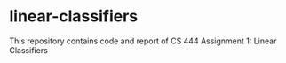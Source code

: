 # linear-classifiers
This repository contains code and report of CS 444 Assignment 1: Linear Classifiers

